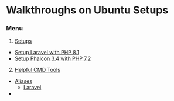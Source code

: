 # Walkthroughs on Ubuntu Setups

### Menu
1. [Setups]()
  - [Setup Laravel with PHP 8.1]()
  - [Setup Phalcon 3.4 with PHP 7.2]()
 
2. [Helpful CMD Tools]()
  - [Aliases]()
    - [Laravel]()
  - 